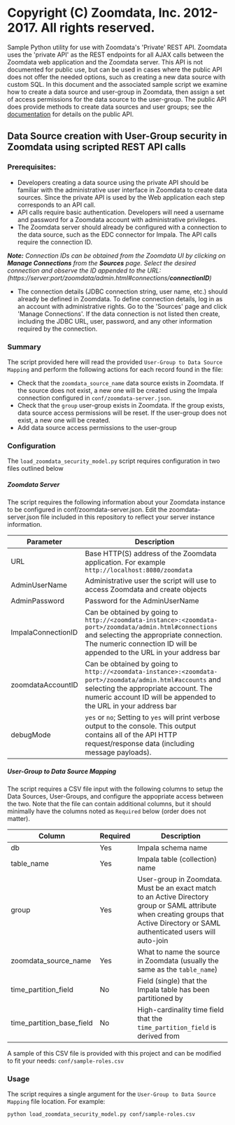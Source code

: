 # Copyright (C) Zoomdata, Inc. 2012-2017. All rights reserved.

Sample Python utility for use with Zoomdata's 'Private' REST API.  Zoomdata uses the 'private API' as the REST endpoints for all AJAX calls between the Zoomdata web application and the Zoomdata server.  This API is not documented for public use, but can be used in cases where the public API does not offer the needed options, such as creating a new data source with custom SQL.  In this document and the associated sample script we examine how to create a data source and user-group in Zoomdata, then assign a set of access permissions for the data source to the user-group.  The public API does provide methods to create data sources and user groups; see the [documentation](https://developer.zoomdata.com/2.3/docs/rest-api/) for details on the public API.

## Data Source creation with User-Group security in Zoomdata using scripted REST API calls
### Prerequisites:

* Developers creating a data source using the private API should be familiar with the administrative user interface in Zoomdata to create data sources.  Since the private API is used by the Web application each step corresponds to an API call.
* API calls require basic authentication.  Developers will need a username and password for a Zoomdata account with administrative privileges.
* The Zoomdata server should already be configured with a connection to the data source, such as the EDC connector for Impala.  The API calls require the connection ID.

_**Note:** Connection IDs can be obtained from the Zoomdata UI by clicking on **Manage Connections** from the **Sources** page. Select the desired connection and observe the ID appended to the URL: (https://server:port/zoomdata/admin.html#connections/**connectionID**)_

*  The connection details (JDBC connection string, user name, etc.) should already be defined in Zoomdata.  To define connection details, log in as an account with administrative rights.  Go to the 'Sources' page and click 'Manage Connections'.  If the data connection is not listed then create, including the JDBC URL, user, password, and any other information required by the connection.


### Summary
The script provided here will read the provided `User-Group to Data Source Mapping` and perform the following actions for each record found in the file:
*  Check that the `zoomdata_source_name` data source exists in Zoomdata. If the source does not exist, a new one will be created using the Impala connection configured in `conf/zoomdata-server.json`.
*  Check that the `group` user-group exists in Zoomdata. If the group exists, data source access permissions will be reset. If the user-group does not exist, a new one will be created. 
* Add data source access permissions to the user-group


### Configuration
The `load_zoomdata_security_model.py` script requires configuration in two files outlined below

##### Zoomdata Server
The script requires the following information about your Zoomdata instance to be configured in conf/zoomdata-server.json. Edit the zoomdata-server.json file included in this repository to reflect your server instance information.

| Parameter |  Description  |
| --- | --- |
| URL | Base HTTP(S) address of the Zoomdata application. For example `http://localhost:8080/zoomdata`|
| AdminUserName | Administrative user the script will use to access Zoomdata and create objects |
| AdminPassword | Password for the AdminUserName |
| ImpalaConnectionID | Can be obtained by going to `http://<zoomdata-instance>:<zoomdata-port>/zoomdata/admin.html#connections` and selecting the appropriate connection. The numeric connection ID will be appended to the URL in your address bar|
| zoomdataAccountID | Can be obtained by going to `http://<zoomdata-instance>:<zoomdata-port>/zoomdata/admin.html#accounts` and selecting the appropriate account. The numeric account ID will be appended to the URL in your address bar |
| debugMode | `yes` or `no`; Setting to `yes` will print verbose output to the console. This output contains all of the API HTTP request/response data (including message payloads). |


##### User-Group to Data Source Mapping
The script requires a CSV file input with the following columns to setup the Data Sources, User-Groups, and configure the appopriate access between the two. Note that the file can contain additional columns, but it should minimally have the columns noted as `Required` below (order does not matter). 

| Column |  Required  |  Description  |
| --- | --- | --- |
| db | Yes | Impala schema name |
| table_name | Yes | Impala table (collection) name |
| group | Yes | User-group in Zoomdata. Must be an exact match to an Active Directory group or SAML attribute when creating groups that Active Directory or SAML authenticated users will auto-join |
| zoomdata_source_name | Yes | What to name the source in Zoomdata (usually the same as the `table_name`) |
| time_partition_field | No | Field (single) that the Impala table has been partitioned by |
| time_partition_base_field | No | High-cardinality time field that the `time_partition_field` is derived from |

A sample of this CSV file is provided with this project and can be modified to fit your needs: `conf/sample-roles.csv`


### Usage
The script requires a single argument for the `User-Group to Data Source Mapping` file location. For example:

`python load_zoomdata_security_model.py conf/sample-roles.csv`
